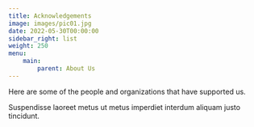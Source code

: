 ```yaml
---
title: Acknowledgements
image: images/pic01.jpg
date: 2022-05-30T00:00:00
sidebar_right: list
weight: 250
menu:
    main:
        parent: About Us
---
```

Here are some of the people and organizations that have supported us.

<!-- more -->

Suspendisse laoreet metus ut metus imperdiet interdum aliquam justo tincidunt.
